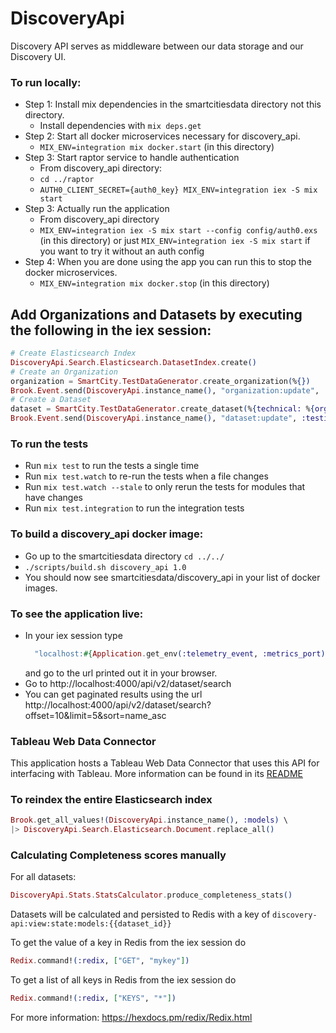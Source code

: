 # DiscoveryApi

Discovery API serves as middleware between our data storage and our Discovery UI.

### To run locally:
  * Step 1: Install mix dependencies in the smartcitiesdata directory not this directory.
    * Install dependencies with `mix deps.get`
  * Step 2: Start all docker microservices necessary for discovery_api.
    * `MIX_ENV=integration mix docker.start` (in this directory)
  * Step 3: Start raptor service to handle authentication
    * From discovery_api directory:
    * `cd ../raptor`
    * `AUTH0_CLIENT_SECRET={auth0_key} MIX_ENV=integration iex -S mix start`
  * Step 3: Actually run the application
    * From discovery_api directory
    * `MIX_ENV=integration iex -S mix start --config config/auth0.exs` (in this directory)
    or just `MIX_ENV=integration iex -S mix start` if you want to try it without an auth config
  * Step 4: When you are done using the app you can run this to stop the docker microservices.
    * `MIX_ENV=integration mix docker.stop` (in this directory)

  ## Add Organizations and Datasets by executing the following in the iex session:
  ```elixir
  # Create Elasticsearch Index
  DiscoveryApi.Search.Elasticsearch.DatasetIndex.create()
  # Create an Organization
  organization = SmartCity.TestDataGenerator.create_organization(%{})
  Brook.Event.send(DiscoveryApi.instance_name(), "organization:update", :testing, organization)
  # Create a Dataset
  dataset = SmartCity.TestDataGenerator.create_dataset(%{technical: %{orgId: organization.id}})
  Brook.Event.send(DiscoveryApi.instance_name(), "dataset:update", :testing, dataset)
  ```

### To run the tests

  * Run `mix test` to run the tests a single time
  * Run `mix test.watch` to re-run the tests when a file changes
  * Run `mix test.watch --stale` to only rerun the tests for modules that have changes
  * Run `mix test.integration` to run the integration tests


### To build a discovery_api docker image:
  * Go up to the smartcitiesdata directory `cd ../../`
  * `./scripts/build.sh discovery_api 1.0`
  * You should now see smartcitiesdata/discovery_api in your list of docker images.

### To see the application live:
  * In your iex session type
    ```elixir
      "localhost:#{Application.get_env(:telemetry_event, :metrics_port)}/metrics"
    ```
    and go to the url printed out it in your browser.
  * Go to http://localhost:4000/api/v2/dataset/search
  * You can get paginated results using the url http://localhost:4000/api/v2/dataset/search?offset=10&limit=5&sort=name_asc

### Tableau Web Data Connector
This application hosts a Tableau Web Data Connector that uses this API for interfacing with Tableau. More information can be found in its [README](./priv/static/tableau/README.md)

### To reindex the entire Elasticsearch index
```elixir
Brook.get_all_values!(DiscoveryApi.instance_name(), :models) \
|> DiscoveryApi.Search.Elasticsearch.Document.replace_all()
```

### Calculating Completeness scores manually

For all datasets:

```elixir
DiscoveryApi.Stats.StatsCalculator.produce_completeness_stats()
```

Datasets will be calculated and persisted to Redis with a key of `discovery-api:view:state:models:{{dataset_id}}`

To get the value of a key in Redis from the iex session do
```elixir
Redix.command!(:redix, ["GET", "mykey"])
```
To get a list of all keys in Redis from the iex session do
```elixir
Redix.command!(:redix, ["KEYS", "*"])  
```
For more information: https://hexdocs.pm/redix/Redix.html
